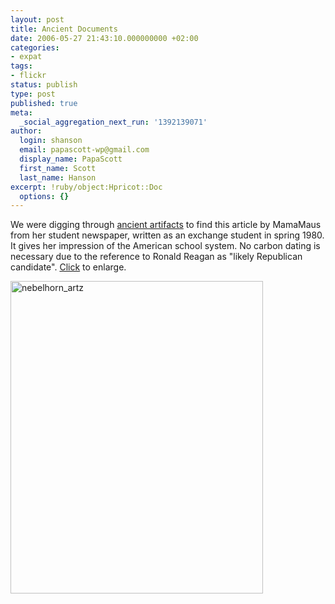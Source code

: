 ```yaml
---
layout: post
title: Ancient Documents
date: 2006-05-27 21:43:10.000000000 +02:00
categories:
- expat
tags:
- flickr
status: publish
type: post
published: true
meta:
  _social_aggregation_next_run: '1392139071'
author:
  login: shanson
  email: papascott-wp@gmail.com
  display_name: PapaScott
  first_name: Scott
  last_name: Hanson
excerpt: !ruby/object:Hpricot::Doc
  options: {}
---
```

<p>We were digging through <a href="http://www.papascott.de/archives/2006/05/27/ancient-history/">ancient artifacts</a> to find this article by MamaMaus from her student newspaper, written as an exchange student in spring 1980. It gives her impression of the American school system. No carbon dating is necessary due to the reference to Ronald Reagan as "likely Republican candidate". <a href="http://www.flickr.com/photo_zoom.gne?id=154297091&size=o" title="Photo Sharing">Click</a> to enlarge.</p>
<p><a href="http://www.flickr.com/photo_zoom.gne?id=154297091&size=o" title="Photo Sharing"><img src="http://static.flickr.com/69/154297091_38387d7e61.jpg" width="404" height="500" alt="nebelhorn_artz" /></a></p>
